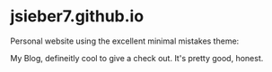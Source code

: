 # jsieber7.github.io
Personal website using the excellent minimal mistakes theme:

My Blog, defineitly cool to give a check out. It's pretty good, honest.

